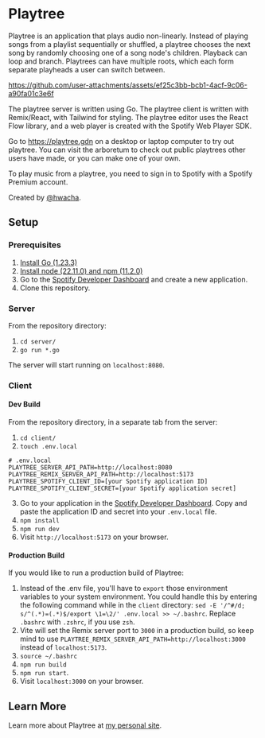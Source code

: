 # Playtree

Playtree is an application that plays audio non-linearly. Instead of playing songs from a playlist sequentially or shuffled, a playtree chooses the next song by randomly choosing one of a song node's children. Playback can loop and branch. Playtrees can have multiple roots, which each form separate playheads a user can switch between.


https://github.com/user-attachments/assets/ef25c3bb-bcb1-4acf-9c06-a90fa01c3e6f


The playtree server is written using Go. The playtree client is written with Remix/React, with Tailwind for styling. The playtree editor uses the React Flow library, and a web player is created with the Spotify Web Player SDK.

Go to https://playtree.gdn on a desktop or laptop computer to try out playtree. You can visit the arboretum to check out public playtrees other users have made, or you can make one of your own.

To play music from a playtree, you need to sign in to Spotify with a Spotify Premium account.

Created by [@hwacha](https://github.com/hwacha).

## Setup

### Prerequisites
1. [Install Go (1.23.3)](https://go.dev/doc/install)
2. [Install node (22.11.0) and npm (11.2.0)](https://docs.npmjs.com/downloading-and-installing-node-js-and-npm)
3. Go to the [Spotify Developer Dashboard](https://developer.spotify.com/dashboard) and create a new application.
4. Clone this repository.
 
### Server
From the repository directory:
1. `cd server/`
2. `go run *.go`

The server will start running on `localhost:8080`.

### Client
#### Dev Build
From the repository directory, in a separate tab from the server:
1. `cd client/`
2. `touch .env.local`
```
# .env.local
PLAYTREE_SERVER_API_PATH=http://localhost:8080
PLAYTREE_REMIX_SERVER_API_PATH=http://localhost:5173
PLAYTREE_SPOTIFY_CLIENT_ID=[your Spotify application ID]
PLAYTREE_SPOTIFY_CLIENT_SECRET=[your Spotify application secret]
```
3. Go to your application in the [Spotify Developer Dashboard](https://developer.spotify.com/dashboard). Copy and paste the application ID and secret into your `.env.local` file.
4. `npm install`
5. `npm run dev`
6. Visit `http://localhost:5173` on your browser.

#### Production Build
If you would like to run a production build of Playtree:
1. Instead of the .env file, you'll have to `export` those environment variables to your system environment. You could handle this by entering the following command while in the `client` directory: `sed -E '/^#/d; s/^(.*)=(.*)$/export \1=\2/' .env.local >> ~/.bashrc`. Replace `.bashrc` with `.zshrc`, if you use `zsh`.
2. Vite will set the Remix server port to `3000` in a production build, so keep mind to use `PLAYTREE_REMIX_SERVER_API_PATH=http://localhost:3000` instead of `localhost:5173`.
3. `source ~/.bashrc`
4. `npm run build`
5. `npm run start`.
6. Visit `localhost:3000` on your browser.

## Learn More
Learn more about Playtree at [my personal site](https://hwacha.github.io).

